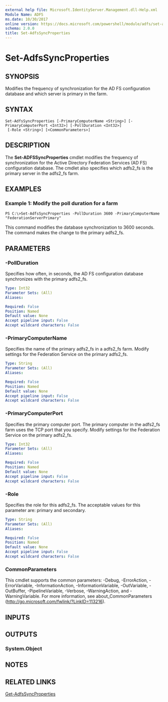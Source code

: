 ```yaml
---
external help file: Microsoft.IdentityServer.Management.dll-Help.xml
Module Name: ADFS
ms.date: 10/30/2017
online version: https://docs.microsoft.com/powershell/module/adfs/set-adfssyncproperties?view=windowsserver2012r2-ps&wt.mc_id=ps-gethelp
schema: 2.0.0
title: Set-AdfsSyncProperties
---
```


# Set-AdfsSyncProperties

## SYNOPSIS
Modifies the frequency of synchronization for the AD FS configuration database and which server is primary in the farm.

## SYNTAX

```
Set-AdfsSyncProperties [-PrimaryComputerName <String>] [-PrimaryComputerPort <Int32>] [-PollDuration <Int32>]
 [-Role <String>] [<CommonParameters>]
```

## DESCRIPTION
The **Set-ADFSSyncProperties** cmdlet modifies the frequency of synchronization for the Active Directory Federation Services (AD FS) configuration database.
The cmdlet also specifies which adfs2_fs is the primary server in the adfs2_fs farm.

## EXAMPLES

### Example 1: Modify the poll duration for a farm
```
PS C:\>Set-AdfsSyncProperties -PollDuration 3600 -PrimaryComputerName "FederationServerPrimary"
```

This command modifies the database synchronization to 3600 seconds.
The command makes the change to the primary adfs2_fs.

## PARAMETERS

### -PollDuration
Specifies how often, in seconds, the AD FS configuration database synchronizes with the primary adfs2_fs.

```yaml
Type: Int32
Parameter Sets: (All)
Aliases: 

Required: False
Position: Named
Default value: None
Accept pipeline input: False
Accept wildcard characters: False
```

### -PrimaryComputerName
Specifies the name of the primary adfs2_fs in a adfs2_fs farm.
Modify settings for the Federation Service on the primary adfs2_fs.

```yaml
Type: String
Parameter Sets: (All)
Aliases: 

Required: False
Position: Named
Default value: None
Accept pipeline input: False
Accept wildcard characters: False
```

### -PrimaryComputerPort
Specifies the primary computer port.
The primary computer in the adfs2_fs farm uses the TCP port that you specify.
Modify settings for the Federation Service on the primary adfs2_fs.

```yaml
Type: Int32
Parameter Sets: (All)
Aliases: 

Required: False
Position: Named
Default value: None
Accept pipeline input: False
Accept wildcard characters: False
```

### -Role
Specifies the role for this adfs2_fs.
The acceptable values for this parameter are: primary and secondary.

```yaml
Type: String
Parameter Sets: (All)
Aliases: 

Required: False
Position: Named
Default value: None
Accept pipeline input: False
Accept wildcard characters: False
```

### CommonParameters
This cmdlet supports the common parameters: -Debug, -ErrorAction, -ErrorVariable, -InformationAction, -InformationVariable, -OutVariable, -OutBuffer, -PipelineVariable, -Verbose, -WarningAction, and -WarningVariable. For more information, see about_CommonParameters (http://go.microsoft.com/fwlink/?LinkID=113216).

## INPUTS

## OUTPUTS

### System.Object

## NOTES

## RELATED LINKS

[Get-AdfsSyncProperties](./Get-AdfsSyncProperties.md)


